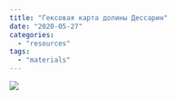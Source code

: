 ```yaml
---
title: "Гексовая карта долины Дессарин"
date: "2020-05-27"
categories: 
  - "resources"
tags: 
  - "materials"
---
```


![](https://cyborgsandmages.files.wordpress.com/2020/05/dessarin-valley.jpg?w=831)
